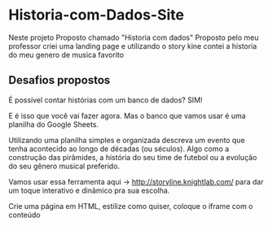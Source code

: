 # Historia-com-Dados-Site
Neste projeto Proposto chamado "Historia com dados"  Proposto pelo meu professor criei uma landing page e utilizando  o story kine contei a historia do meu genero de musica favorito


## Desafios propostos

É possível contar histórias com um banco de dados?
SIM! 

E é isso que você vai fazer agora. 
Mas o banco que vamos usar é uma planilha do Google Sheets. 

Utilizando uma planilha simples e organizada descreva um evento que tenha acontecido ao longo de décadas (ou séculos). Algo como a construção das pirâmides, a história do seu time de futebol ou a evolução do seu gênero musical preferido. 

Vamos usar essa ferramenta aqui -> http://storyline.knightlab.com/ para dar um toque interativo e dinâmico pra sua escolha. 

Crie uma página em HTML, estilize como quiser, coloque o iframe com o conteúdo

